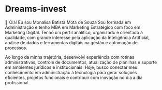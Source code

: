# Dreams-invest
👋 Olá! Eu sou Monalisa Batista Mota de Souza
Sou formada em Administração e tenho MBA em Marketing Estratégico com foco em Marketing Digital. Tenho um perfil analítico, organizado e orientado à qualidade, com grande interesse pela aplicação da Inteligência Artificial, análise de dados e ferramentas digitais na gestão e automação de processos.

Ao longo da minha trajetória, desenvolvi experiência com rotinas administrativas, controle de documentos, atualização de planilhas e suporte em ambientes jurídicos e institucionais. Hoje, busco conectar meu conhecimento em administração à tecnologia para gerar soluções eficientes, projetos funcionais e contribuir com inovação no dia a dia profissional.
